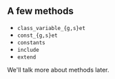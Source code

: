 ##  A few methods

* ```class_variable_{g,s}et```
* ```const_{g,s}et```
* ```constants```
* ```include```
* ```extend```

We'll talk more about methods later.
